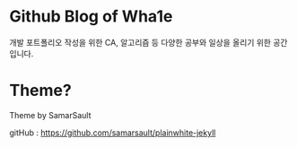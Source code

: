 # Github Blog of Wha1e

개발 포트폴리오 작성을 위한 CA, 알고리즘 등 다양한 공부와 일상을 올리기 위한 공간입니다.

# Theme?

Theme by SamarSault

gitHub : https://github.com/samarsault/plainwhite-jekyll
